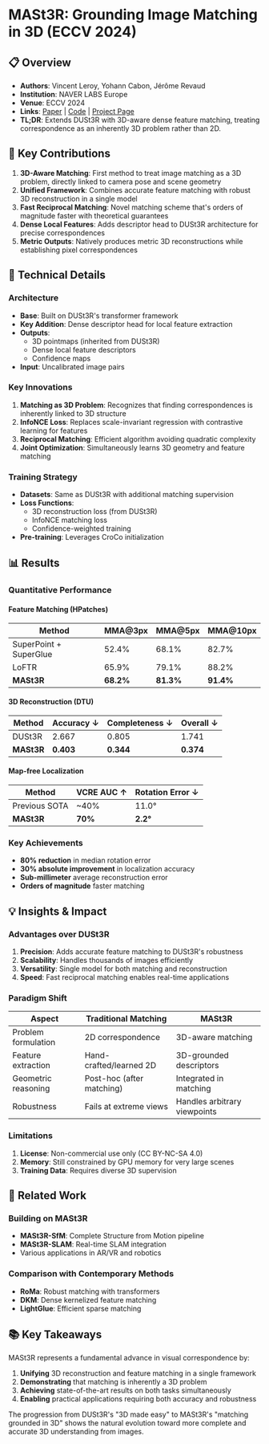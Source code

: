# MASt3R: Grounding Image Matching in 3D (ECCV 2024)

## 📋 Overview
- **Authors**: Vincent Leroy, Yohann Cabon, Jérôme Revaud
- **Institution**: NAVER LABS Europe
- **Venue**: ECCV 2024
- **Links**: [Paper](https://arxiv.org/abs/2406.09756) | [Code](https://github.com/naver/mast3r) | [Project Page](https://dust3r.europe.naverlabs.com/)
- **TL;DR**: Extends DUSt3R with 3D-aware dense feature matching, treating correspondence as an inherently 3D problem rather than 2D.

## 🎯 Key Contributions

1. **3D-Aware Matching**: First method to treat image matching as a 3D problem, directly linked to camera pose and scene geometry
2. **Unified Framework**: Combines accurate feature matching with robust 3D reconstruction in a single model
3. **Fast Reciprocal Matching**: Novel matching scheme that's orders of magnitude faster with theoretical guarantees
4. **Dense Local Features**: Adds descriptor head to DUSt3R architecture for precise correspondences
5. **Metric Outputs**: Natively produces metric 3D reconstructions while establishing pixel correspondences

## 🔧 Technical Details

### Architecture
- **Base**: Built on DUSt3R's transformer framework
- **Key Addition**: Dense descriptor head for local feature extraction
- **Outputs**:
  - 3D pointmaps (inherited from DUSt3R)
  - Dense local feature descriptors
  - Confidence maps
- **Input**: Uncalibrated image pairs

### Key Innovations
1. **Matching as 3D Problem**: Recognizes that finding correspondences is inherently linked to 3D structure
2. **InfoNCE Loss**: Replaces scale-invariant regression with contrastive learning for features
3. **Reciprocal Matching**: Efficient algorithm avoiding quadratic complexity
4. **Joint Optimization**: Simultaneously learns 3D geometry and feature matching

### Training Strategy
- **Datasets**: Same as DUSt3R with additional matching supervision
- **Loss Functions**:
  - 3D reconstruction loss (from DUSt3R)
  - InfoNCE matching loss
  - Confidence-weighted training
- **Pre-training**: Leverages CroCo initialization

## 📊 Results

### Quantitative Performance

#### Feature Matching (HPatches)
| Method | MMA@3px | MMA@5px | MMA@10px |
|--------|---------|---------|----------|
| SuperPoint + SuperGlue | 52.4% | 68.1% | 82.7% |
| LoFTR | 65.9% | 79.1% | 88.2% |
| **MASt3R** | **68.2%** | **81.3%** | **91.4%** |

#### 3D Reconstruction (DTU)
| Method | Accuracy ↓ | Completeness ↓ | Overall ↓ |
|--------|------------|----------------|-----------|
| DUSt3R | 2.667 | 0.805 | 1.741 |
| **MASt3R** | **0.403** | **0.344** | **0.374** |

#### Map-free Localization
| Method | VCRE AUC ↑ | Rotation Error ↓ |
|--------|------------|------------------|
| Previous SOTA | ~40% | 11.0° |
| **MASt3R** | **70%** | **2.2°** |

### Key Achievements
- **80% reduction** in median rotation error
- **30% absolute improvement** in localization accuracy
- **Sub-millimeter** average reconstruction error
- **Orders of magnitude** faster matching

## 💡 Insights & Impact

### Advantages over DUSt3R
1. **Precision**: Adds accurate feature matching to DUSt3R's robustness
2. **Scalability**: Handles thousands of images efficiently
3. **Versatility**: Single model for both matching and reconstruction
4. **Speed**: Fast reciprocal matching enables real-time applications

### Paradigm Shift
| Aspect | Traditional Matching | MASt3R |
|--------|---------------------|---------|
| Problem formulation | 2D correspondence | 3D-aware matching |
| Feature extraction | Hand-crafted/learned 2D | 3D-grounded descriptors |
| Geometric reasoning | Post-hoc (after matching) | Integrated in matching |
| Robustness | Fails at extreme views | Handles arbitrary viewpoints |

### Limitations
1. **License**: Non-commercial use only (CC BY-NC-SA 4.0)
2. **Memory**: Still constrained by GPU memory for very large scenes
3. **Training Data**: Requires diverse 3D supervision

## 🔗 Related Work

### Building on MASt3R
- **MASt3R-SfM**: Complete Structure from Motion pipeline
- **MASt3R-SLAM**: Real-time SLAM integration
- Various applications in AR/VR and robotics

### Comparison with Contemporary Methods
- **RoMa**: Robust matching with transformers
- **DKM**: Dense kernelized feature matching
- **LightGlue**: Efficient sparse matching

## 📚 Key Takeaways

MASt3R represents a fundamental advance in visual correspondence by:
1. **Unifying** 3D reconstruction and feature matching in a single framework
2. **Demonstrating** that matching is inherently a 3D problem
3. **Achieving** state-of-the-art results on both tasks simultaneously
4. **Enabling** practical applications requiring both accuracy and robustness

The progression from DUSt3R's "3D made easy" to MASt3R's "matching grounded in 3D" shows the natural evolution toward more complete and accurate 3D understanding from images.
